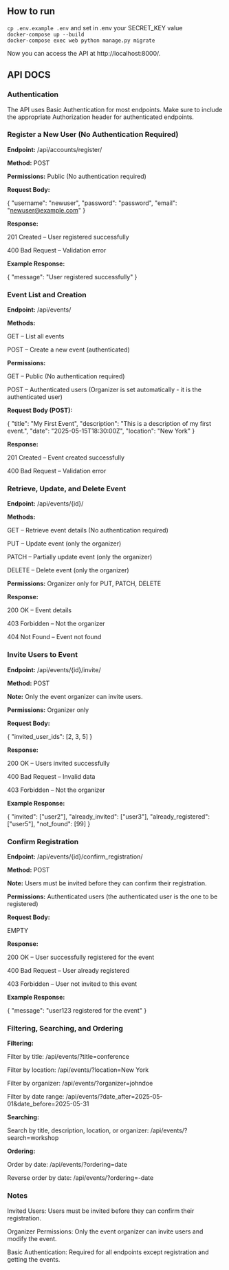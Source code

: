 ## How to run

`cp .env.example .env` and set in .env your SECRET_KEY value  
`docker-compose up --build`  
`docker-compose exec web python manage.py migrate`  

Now you can access the API at http://localhost:8000/.

## API DOCS

### Authentication

The API uses Basic Authentication for most endpoints. Make sure to include the appropriate Authorization header for authenticated endpoints.

### Register a New User (No Authentication Required)

**Endpoint:** /api/accounts/register/

**Method:** POST

**Permissions:** Public (No authentication required)

**Request Body:**

{
    "username": "newuser",
    "password": "password",
    "email": "newuser@example.com"
}

**Response:**

201 Created – User registered successfully

400 Bad Request – Validation error

**Example Response:**

{
    "message": "User registered successfully"
}

### Event List and Creation

**Endpoint:** /api/events/

**Methods:**

GET – List all events

POST – Create a new event (authenticated)

**Permissions:**

GET – Public (No authentication required)

POST – Authenticated users (Organizer is set automatically - it is the authenticated user)

**Request Body (POST):**

{
    "title": "My First Event",
    "description": "This is a description of my first event.",
    "date": "2025-05-15T18:30:00Z",
    "location": "New York"
}

**Response:**

201 Created – Event created successfully

400 Bad Request – Validation error

### Retrieve, Update, and Delete Event

**Endpoint:** /api/events/{id}/

**Methods:**

GET – Retrieve event details (No authentication required)

PUT – Update event (only the organizer)

PATCH – Partially update event (only the organizer)

DELETE – Delete event (only the organizer)

**Permissions:** Organizer only for PUT, PATCH, DELETE

**Response:**

200 OK – Event details

403 Forbidden – Not the organizer

404 Not Found – Event not found

### Invite Users to Event

**Endpoint:** /api/events/{id}/invite/

**Method:** POST

**Note:** Only the event organizer can invite users.

**Permissions:** Organizer only

**Request Body:**

{
    "invited_user_ids": [2, 3, 5]
}

**Response:**

200 OK – Users invited successfully

400 Bad Request – Invalid data

403 Forbidden – Not the organizer

**Example Response:**

{
    "invited": ["user2"],
    "already_invited": ["user3"],
    "already_registered": ["user5"],
    "not_found": [99]
}

### Confirm Registration

**Endpoint:** /api/events/{id}/confirm_registration/

**Method:** POST

**Note:** Users must be invited before they can confirm their registration.

**Permissions:** Authenticated users (the authenticated user is the one to be registered)

**Request Body:**

EMPTY

**Response:**

200 OK – User successfully registered for the event

400 Bad Request – User already registered

403 Forbidden – User not invited to this event

**Example Response:**

{
    "message": "user123 registered for the event"
}

### Filtering, Searching, and Ordering

**Filtering:**

Filter by title: /api/events/?title=conference

Filter by location: /api/events/?location=New York

Filter by organizer: /api/events/?organizer=johndoe

Filter by date range: /api/events/?date_after=2025-05-01&date_before=2025-05-31

**Searching:**

Search by title, description, location, or organizer: /api/events/?search=workshop

**Ordering:**

Order by date: /api/events/?ordering=date

Reverse order by date: /api/events/?ordering=-date

### Notes

Invited Users: Users must be invited before they can confirm their registration.

Organizer Permissions: Only the event organizer can invite users and modify the event.

Basic Authentication: Required for all endpoints except registration and getting the events.

